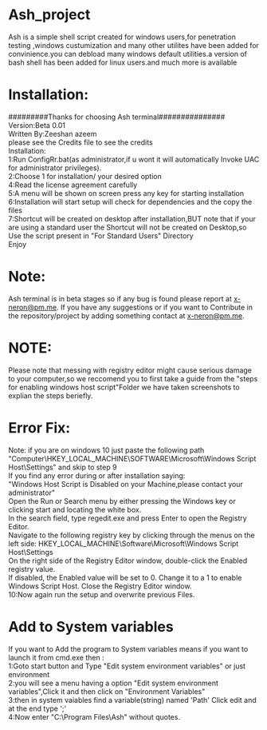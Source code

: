 # Ash_project
Ash is a simple shell script created for windows users,for penetration testing ,windows custumization and many other utilites have been added for convinience.you can debload many windows default utilities.a version of bash shell has been added for linux users.and much more is available
# Installation:
#########Thanks for choosing Ash terminal###############
<br>
Version:Beta 0.01
<br>
Written By:Zeeshan azeem
<br>
please see the Credits file to see the credits
<br>
Installation:
<br>
1:Run ConfigRr.bat(as administrator,if u wont it will automatically Invoke UAC for administrator privileges).
<br>
2:Choose 1 for installation/ your desired option
<br>
4:Read the license agreement carefully
<br>
5:A menu will be shown on screen press any key for starting installation
<br>
6:Installation will start setup will check for dependencies and the copy the files
<br>
7:Shortcut will be created on desktop after installation,BUT note that if your
are using a standard user the Shortcut will not be created on Desktop,so Use the script present in "For Standard Users" Directory
<br>
Enjoy
<br>
# Note:

Ash terminal is in beta stages so if any bug is found please report at x-neron@pm.me.
If you have any suggestions or if you want to Contribute in the repository/project by
adding something contact at x-neron@pm.me.

# NOTE:
Please note that messing with registry editor might cause
serious damage to your computer,so we reccomend you to first
take a guide from the "steps for enabling windows host script"Folder
we have taken screenshots to explian the steps beriefly.

#  Error Fix:
 Note:
if you are on windows 10 just paste the following path "Computer\HKEY_LOCAL_MACHINE\SOFTWARE\Microsoft\Windows Script Host\Settings" and skip to step 9
<br>
If you find any error during or after installation saying:
<br>
"Windows Host Script is Disabled on your Machine,please contact your administrator"
<br>
   Open the Run or Search menu by either pressing the Windows key or clicking start and locating the white box.
 <br>
   In the search field, type regedit.exe and press Enter to open the Registry Editor.
   <br>
    Navigate to the following registry key by clicking through the menus on the left side: HKEY_LOCAL_MACHINE\Software\Microsoft\Windows Script Host\Settings
    <br>
    On the right side of the Registry Editor window, double-click the Enabled registry value.
    <br>
    If disabled, the Enabled value will be set to 0. Change it to a 1 to enable Windows Script Host.
    Close the Registry Editor window.
<br>
10:Now again run the setup and overwrite previous Files.

# Add to System variables
If you want to Add the program to System variables means if you want to launch it from cmd.exe
then :
<br>
1:Goto start button and Type "Edit system environment variables" or just environment
<br>
2:you will see a menu having a option "Edit system environment variables",Click it and then click
on "Environment Variables"
<br>
3:then in system vaiables find a variable(string) named 'Path' Click edit and at the end type ';'
<br>
4:Now enter "C:\Program Files\Ash" without quotes.
<br>

